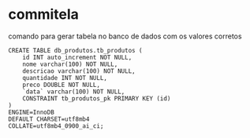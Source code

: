 # commitela

comando para gerar tabela no banco de dados com os valores corretos

```
CREATE TABLE db_produtos.tb_produtos (
	id INT auto_increment NOT NULL,
	nome varchar(100) NOT NULL,
	descricao varchar(100) NOT NULL,
	quantidade INT NOT NULL,
	preco DOUBLE NOT NULL,
	`data` varchar(100) NOT NULL,
	CONSTRAINT tb_produtos_pk PRIMARY KEY (id)
)
ENGINE=InnoDB
DEFAULT CHARSET=utf8mb4
COLLATE=utf8mb4_0900_ai_ci;
```
